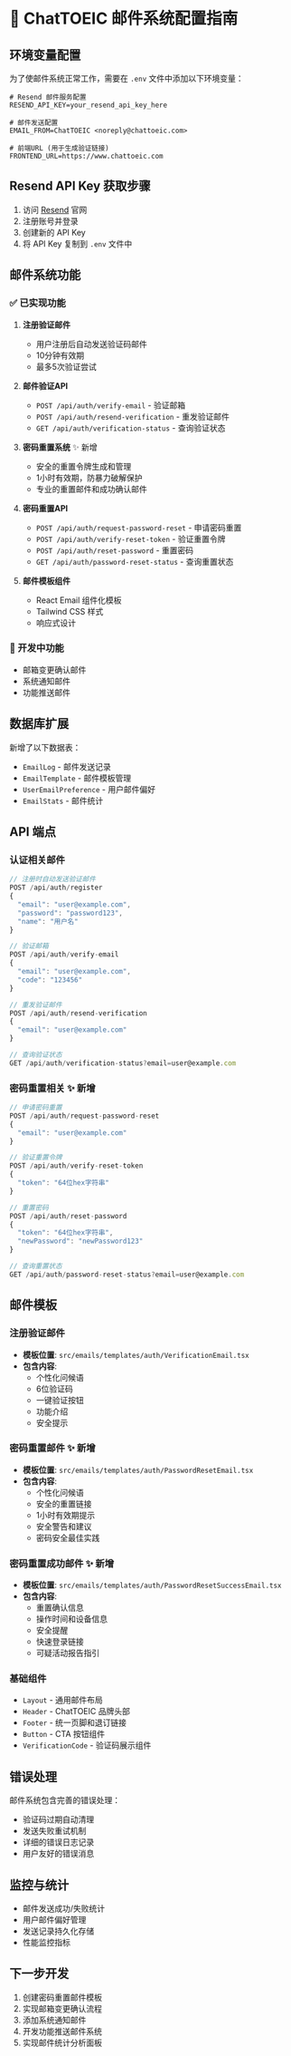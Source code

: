 # 📧 ChatTOEIC 邮件系统配置指南

## 环境变量配置

为了使邮件系统正常工作，需要在 `.env` 文件中添加以下环境变量：

```env
# Resend 邮件服务配置
RESEND_API_KEY=your_resend_api_key_here

# 邮件发送配置
EMAIL_FROM=ChatTOEIC <noreply@chattoeic.com>

# 前端URL (用于生成验证链接)
FRONTEND_URL=https://www.chattoeic.com
```

## Resend API Key 获取步骤

1. 访问 [Resend](https://resend.com) 官网
2. 注册账号并登录
3. 创建新的 API Key
4. 将 API Key 复制到 `.env` 文件中

## 邮件系统功能

### ✅ 已实现功能

1. **注册验证邮件**
   - 用户注册后自动发送验证码邮件
   - 10分钟有效期
   - 最多5次验证尝试

2. **邮件验证API**
   - `POST /api/auth/verify-email` - 验证邮箱
   - `POST /api/auth/resend-verification` - 重发验证邮件
   - `GET /api/auth/verification-status` - 查询验证状态

3. **密码重置系统** ✨ 新增
   - 安全的重置令牌生成和管理
   - 1小时有效期，防暴力破解保护
   - 专业的重置邮件和成功确认邮件

4. **密码重置API**
   - `POST /api/auth/request-password-reset` - 申请密码重置
   - `POST /api/auth/verify-reset-token` - 验证重置令牌
   - `POST /api/auth/reset-password` - 重置密码
   - `GET /api/auth/password-reset-status` - 查询重置状态

5. **邮件模板组件**
   - React Email 组件化模板
   - Tailwind CSS 样式
   - 响应式设计

### 🔄 开发中功能

- 邮箱变更确认邮件
- 系统通知邮件
- 功能推送邮件

## 数据库扩展

新增了以下数据表：

- `EmailLog` - 邮件发送记录
- `EmailTemplate` - 邮件模板管理
- `UserEmailPreference` - 用户邮件偏好
- `EmailStats` - 邮件统计

## API 端点

### 认证相关邮件

```typescript
// 注册时自动发送验证邮件
POST /api/auth/register
{
  "email": "user@example.com",
  "password": "password123",
  "name": "用户名"
}

// 验证邮箱
POST /api/auth/verify-email
{
  "email": "user@example.com",
  "code": "123456"
}

// 重发验证邮件
POST /api/auth/resend-verification
{
  "email": "user@example.com"
}

// 查询验证状态
GET /api/auth/verification-status?email=user@example.com
```

### 密码重置相关 ✨ 新增

```typescript
// 申请密码重置
POST /api/auth/request-password-reset
{
  "email": "user@example.com"
}

// 验证重置令牌
POST /api/auth/verify-reset-token
{
  "token": "64位hex字符串"
}

// 重置密码
POST /api/auth/reset-password
{
  "token": "64位hex字符串",
  "newPassword": "newPassword123"
}

// 查询重置状态
GET /api/auth/password-reset-status?email=user@example.com
```

## 邮件模板

### 注册验证邮件

- **模板位置**: `src/emails/templates/auth/VerificationEmail.tsx`
- **包含内容**: 
  - 个性化问候语
  - 6位验证码
  - 一键验证按钮
  - 功能介绍
  - 安全提示

### 密码重置邮件 ✨ 新增

- **模板位置**: `src/emails/templates/auth/PasswordResetEmail.tsx`
- **包含内容**:
  - 个性化问候语
  - 安全的重置链接
  - 1小时有效期提示
  - 安全警告和建议
  - 密码安全最佳实践

### 密码重置成功邮件 ✨ 新增

- **模板位置**: `src/emails/templates/auth/PasswordResetSuccessEmail.tsx`
- **包含内容**:
  - 重置确认信息
  - 操作时间和设备信息
  - 安全提醒
  - 快速登录链接
  - 可疑活动报告指引

### 基础组件

- `Layout` - 通用邮件布局
- `Header` - ChatTOEIC 品牌头部
- `Footer` - 统一页脚和退订链接
- `Button` - CTA 按钮组件
- `VerificationCode` - 验证码展示组件

## 错误处理

邮件系统包含完善的错误处理：

- 验证码过期自动清理
- 发送失败重试机制
- 详细的错误日志记录
- 用户友好的错误消息

## 监控与统计

- 邮件发送成功/失败统计
- 用户邮件偏好管理
- 发送记录持久化存储
- 性能监控指标

## 下一步开发

1. 创建密码重置邮件模板
2. 实现邮箱变更确认流程
3. 添加系统通知邮件
4. 开发功能推送邮件系统
5. 实现邮件统计分析面板